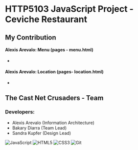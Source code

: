 # HTTP5103 JavaScript Project - Ceviche Restaurant

## My Contribution
#### Alexis Arevalo: Menu (pages - menu.html)

- 

#### Alexis Arevalo: Location (pages- location.html)

- 

## The Cast Net Crusaders - Team
### Developers:

- Alexis Arevalo (Information Architecture)
- Bakary Diarra (Team Lead)
- Sandra Kupfer (Design Lead)

<img alt="JavaScript" src="https://img.shields.io/badge/javascript-%23323330.svg?&style=for-the-badge&logo=javascript&logoColor=%23F7DF1E"/> <img alt="HTML5" src="https://img.shields.io/badge/html5-%23E34F26.svg?&style=for-the-badge&logo=html5&logoColor=white"/> <img alt="CSS3" src="https://img.shields.io/badge/css3-%231572B6.svg?&style=for-the-badge&logo=css3&logoColor=white"/> <img alt="Git" src="https://img.shields.io/badge/git-%23F05033.svg?&style=for-the-badge&logo=git&logoColor=white"/>